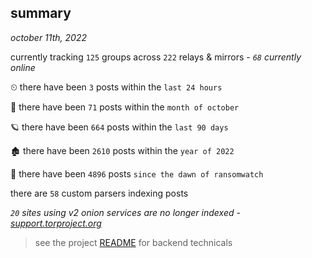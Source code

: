 
## summary
_october 11th, 2022_

currently tracking `125` groups across `222` relays & mirrors - _`68` currently online_

⏲ there have been `3` posts within the `last 24 hours`

🦈 there have been `71` posts within the `month of october`

🪐 there have been `664` posts within the `last 90 days`

🏚 there have been `2610` posts within the `year of 2022`

🦕 there have been `4896` posts `since the dawn of ransomwatch`

there are `58` custom parsers indexing posts

_`20` sites using v2 onion services are no longer indexed - [support.torproject.org](https://support.torproject.org/onionservices/v2-deprecation/)_

> see the project [README](https://github.com/joshhighet/ransomwatch#ransomwatch--) for backend technicals
